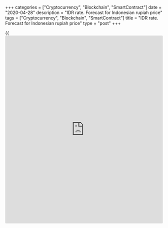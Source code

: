 +++
categories = ["Cryptocurrency", "Blockchain", "SmartContract"]
date = "2020-04-28"
description = "IDR rate. Forecast for Indonesian rupiah price"
tags = ["Cryptocurrency", "Blockchain", "SmartContract"]
title = "IDR rate. Forecast for Indonesian rupiah price"
type = "post"
+++

{{<iframe id="large-banner" src="https://www.bounty.group/#slide=6.0" width="100%" height="600" scrolling="no" style="border: 0px solid rgb(216, 221, 230); border-radius: 3px;">}}

April 28, 2020

April 28, 2020

IDR rate. Forecast for Indonesian rupiah priceMikhail Hypov

##  **Indonesian rupiah: fundamental analysis, technical analysis,
COVID-19, trend analysis, actual scenario.**

Today we’re analysing the situation in Indonesia and the impact of
coronavirus on this country and its national currency, the Indonesian
rupiah.

###  **Economy** **** **of** **** **Indonesia**

Indonesia is the largest island country: its territory includes 17,804
islands. The most popular tourist island is perhaps Bali and the most
populated one - Java. The country’s population amounts to over 212
million people. Thirty-five million people belong to the agglomeration
of Jakarta, the capital of Indonesia, which makes it the world’s second
most populated capital after Tokyo.

The industrial sector has developed greatly in the past decades, but the
agricultural sector is still important to the economy of the country. It
accounts for 14% of GDP and provides jobs to 41% of working population.
As an export-oriented state, Indonesia tops up its budget through
exporting agricultural and mineral resources, which make up 40% of total
exports.

The main exported agricultural products are rice, tapioca, peanuts,
natural rubber, cacao, coffee, copra, poultry meat and eggs.  The king
of agricultural exports is palm oil: Indonesia is the world’s leading
palm oil producer. Coal makes up 10% of Indonesian mineral exports.  The
country is the third biggest coal producer. Also, Indonesia exports oil
and gas for processing and domestic consumption since its developing
industry requires lots of energy resources. The country left OPEC in
2008 and became an oil importer. Also, Indonesia has been increasing the
production and exports of metals and metallic ore: bauxites, tin and
copper. Before the crisis, exports of microelectronics and machinery
construction were growing too, accounting for 9.6% of the country’s
total exports by the end of 2017.

![LiteForex: IDR rate. Forecast for Indonesian rupiah price][1]

For more details, check the map of Indonesian exports provided above
(the source is [here][2]).

![LiteForex: IDR rate. Forecast for Indonesian rupiah price][3]

The main importers of Indonesian production are China, Japan, India and
Singapore. The Asian region accounts for 68% of Indonesian exports.
Thirteen percent of production goes to North America, with 11% going
directly to the USA.

###  **COVID-19 in Indonesia**

![LiteForex: IDR rate. Forecast for Indonesian rupiah price][4]

The first coronavirus case was confirmed on 2nd March in Jakarta. As you
can see, the highest number of confirmed cases has been registered in
the agglomeration of Jakarta so far. The government started taking some
measures, which can’t be called radical, only 11 days later.

  * On 13th March, all primary schools in Jakarta were closed. The Indonesian coronavirus task force was set up.
  * On 15th March, Indonesian president Joko Widodo called for social distance. Tax authorities extended filing dates up to 30th April.
  * On 16th March, the Ministry of State Owned Enterprises allowed employees aged 50 or over 50 to work from home.  At the same time, the president didn’t introduce a total lockdown and said that local lockdowns had to be approved by the central government.
  * On 19th March, the Central bank of Indonesia decided to cut the rate to 4.5% in order to help economy.

As you see, these measures are quite soft.

 Joko Widodo declared COVID-19 a “national disaster” only on 13th April.
At least 4557 people had been infected and 399 people had died by that
moment. The fact that 87.2% of the population is highly religious and
mosques hadn’t been closed aggravated the situation.

The Ramadan month was to begin on 23d April and the government faced a
hard choice.

On 21st April, the president banned intercity travel by bus or trains
and sea transportation.  He urged citizens to stay home and cancel
traditional visits during holidays. Perhaps, it was one of the toughest
anti-coronavirus measures.

![LiteForex: IDR rate. Forecast for Indonesian rupiah price][5]

In the end, the situation got out of control as we can see it in the
chart above. Indonesia’s [daily](https://www.fintecher.org/2020/03/03/forex-trading-daily-strategy/) rise in new COVID-19 cases is currently
the highest in the world. The government is criticized for belated and
too soft measures. Responsibility for decision making lies with local
authorities because assessing the situation is easier for them. A total
lockdown and quarantine haven’t been imposed yet.

High mobility is the peculiarity of the workforce in Indonesia. Many
people work abroad or move for work from provinces to Jakarta.
Migrants’ comebacks may contribute to the spreading of COVID-19 even if
intercity travel has been suspended. The economic aftermath is still to
be estimated: the country is at the early stage of the epidemic.
Considering the virus spread dynamics and population density, the after-
effects may be hard.

###  **Indonesian rupiah**

In contrast to [Iran][6] where the national currency’s rate is
controlled by the government, the Indonesian rupiah is traded at a free
market rate.  What the Central Bank of Indonesia only does is targeting
inflation based on the market methods of developed economies.

![LiteForex: IDR rate. Forecast for Indonesian rupiah price][7]

The whole [history](https://www.fixpro.org/post/chargeless-historical-data-api-backtesting/) of IDR/USD trading is shown in the chart above,
starting with the economic crisis of 1997-1998. The Central bank’s
skilful monetary [policy](https://www.fintechee.com/policy/) helps hold the national currency in a range
limited by the peak of 16,850 IDR.

###  **Actual scenario**

### ![LiteForex: IDR rate. Forecast for Indonesian rupiah price][8]

We can see the record fast devaluation of the IDR in the weekly chart
above. It lost 23% in just 2 months, from the end of January to the end
of March. Then it retraced from the historic level of 16,850 IDR marked
in red above. Indicators show that the currency is oversold and this
fact has been already won back by the last correction. There are no
signs of a trend reversal, so we are likely to witness a retest of the
[historical](https://www.fintechee.com/services/historical-data-for-forex/) maximum of 6,850 IDR. Actually, the rate started collapsing
one month before the first coronavirus case was confirmed. It shows that
external markets have a big impact on the export-oriented Indonesian
economy. The chart above shows the most realistic scenario: the
Indonesian government will be fighting the after-effects of the pandemic
the whole year of 2020 and, most likely, 2021.

![LiteForex: IDR rate. Forecast for Indonesian rupiah price][9]

Amid falling prices of the main exported products - palm oil (see chart
above) and coal (see chart below), the country will face economic
problems not only during the pandemic, but also after it.

![LiteForex: IDR rate. Forecast for Indonesian rupiah price][10]

To conclude, I can say that the [historical](https://www.fintechee.com/services/historical-data-for-forex/) maximum will be most likely
updated in Q3/4 of 2020. The nest maximum may be located near the next
important psychological level of 20,000 IDR, which corresponds to level
2.618 of the first growth wave in 2017-2019.

Time will show the way it will be. I’ll continue sharing my ideas here.

Subscribe and keep in touch!

 _I’d like to remind you that all materials are provided for educational
purposes only. They aren’t financial advice and don’t guarantee any
profits. All trading decisions you make are your responsibility only._

* * *

Take care of yourself and your money!

Yours,

Michael @Hypov

* * *

P.S. Did you like my article? Share it in social networks: it will be
the best “thank you" :)

Ask me questions and comment below. I’ll be glad to answer your
questions and give necessary explanations.

 **Useful links:**

  * I recommend trying to trade with a reliable broker [here][11]. The system allows you to trade by yourself or copy successful traders from all across the globe.
  * Use my promo-code BLOG for getting deposit bonus 50% on LiteForex platform. Just enter this code in the appropriate field while [depositing][12] your trading account.
  * Telegram channel with high-quality analytics, Forex reviews, training articles, and other useful things for traders <t.me/liteforex>





![IDR rate. Forecast for Indonesian rupiah price][13]

The content of this article reflects the author’s opinion and does not
necessarily reflect the official position of LiteForex. The material
published on this page is provided for informational purposes only and
should not be considered as the provision of investment advice for the
purposes of Directive 2004/39/EC.

Rate this article:

{{value}}

( {{count}} {{title}} )

   1. cdn.liteforex.com/cache/uploads/blog_post/cryptocyrrency/hyipov/2020.04.28/Indonesia_COVID19_hypov_1.jpg?w=30&s=01a1b831cefcf24a297ae625e1daece4
   2. oec.world/en/profile/country/idn/
   3. cdn.liteforex.com/cache/uploads/blog_post/cryptocyrrency/hyipov/2020.04.28/Indonesia_COVID19_hypov_2.jpg?w=30&s=f01203c65d3989c3cff509f72fb4f9fd
   4. cdn.liteforex.com/cache/uploads/blog_post/cryptocyrrency/hyipov/2020.04.28/Indonesia_COVID19_hypov_3.jpg?w=30&s=b9e027f02131ce6cb819bf7010edd773
   5. cdn.liteforex.com/cache/uploads/blog_post/cryptocyrrency/hyipov/2020.04.28/Indonesia_COVID19_hypov_4.jpg?w=30&s=57b2e019e3a9f7de7d79cd9342d0c577
   6. www.liteforex.com/blog/analysts-opinions/iranian-rial-how-will-global-crisis-and-pandemic-affect-irans-national-currency/
   7. cdn.liteforex.com/cache/uploads/blog_post/cryptocyrrency/hyipov/2020.04.28/IDRUSD_hypov_5.jpg?w=30&s=05413b9fc794f1a7027009b7d83e1947
   8. cdn.liteforex.com/cache/uploads/blog_post/cryptocyrrency/hyipov/2020.04.28/IDRUSD_hypov_6.jpg?w=30&s=6607c05a002a8ec881c90e691a91194f
   9. cdn.liteforex.com/cache/uploads/blog_post/cryptocyrrency/hyipov/2020.04.28/IDRUSD_hypov_7.jpg?w=30&s=6119093641849524ce5969f9c55c1aed
   10. cdn.liteforex.com/cache/uploads/blog_post/cryptocyrrency/hyipov/2020.04.28/IDRUSD_hypov_8.jpg?w=30&s=b92de36b37d3753950b37ba078a3c35f
   11. my.liteforex.com/?category=analysts-opinions&slug=idr-rate-forecast-for-indonesian-rupiah-price&openPopup=%2Fregistration%2Fpopup&utm_source=blog&utm_medium=article&utm_campaign=bonus
   12. my.liteforex.com/deposit/?category=analysts-opinions&slug=idr-rate-forecast-for-indonesian-rupiah-price&promo_code=BLOG&utm_source=blog&utm_medium=article&utm_campaign=bonus
   13. cdn.liteforex.com/cache/uploads/blog_post/cryptocyrrency/hyipov/2020.04.28/IDRUSD_hypov_logo.jpg?q=75&w=1000&s=bf6867748ab762335b4df47a8990595e
